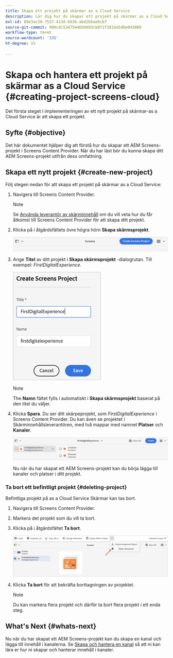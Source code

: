 ```yaml
---
title: Skapa ett projekt på skärmar as a Cloud Service
description: Lär dig hur du skapar ett projekt på skärmar as a Cloud Service.
exl-id: 89e3ac28-7537-413d-b63b-abd2bbae6cb7
source-git-commit: 900cdc53475446b9d93cb071f281da5dbe043888
workflow-type: tm+mt
source-wordcount: '335'
ht-degree: 1%

---
```


# Skapa och hantera ett projekt på skärmar as a Cloud Service {#creating-project-screens-cloud}

Det första steget i implementeringen av ett nytt projekt på skärmar-as a Cloud Service är att skapa ett projekt.

## Syfte {#objective}

Det här dokumentet hjälper dig att förstå hur du skapar ett AEM Screens-projekt i Screens Content Provider. När du har läst bör du kunna skapa ditt AEM Screens-projekt utifrån dess omfattning.

## Skapa ett nytt projekt {#create-new-project}

Följ stegen nedan för att skapa ett projekt på skärmar as a Cloud Service:

1. Navigera till Screens Content Provider.

   >[!NOTE]
   >Se [Använda leverantör av skärminnehåll](https://experienceleague.adobe.com/docs/experience-manager-cloud-service/content/screens-as-cloud-service/configure-screens-cloud/using-screens-content-provider.html?lang=en) om du vill veta hur du får åtkomst till Screens Content Provider för att skapa ditt projekt.

1. Klicka på i åtgärdsfältets övre högra hörn **Skapa skärmsprojekt**.

   ![create-screens-project1](/help/screens-cloud/assets/create-content/create-screens-project1.png)

1. Ange **Titel** av ditt projekt i **Skapa skärmsprojekt** -dialogrutan. Till exempel: *FirstDigitalExperience*.

   ![create-screens-project2](/help/screens-cloud/assets/create-content/create-screens-project2.png)

   >[!NOTE]
   >The **Namn** fältet fylls i automatiskt i **Skapa skärmsprojekt** baserat på den titel du väljer.

1. Klicka **Spara**. Du ser ditt skärpeprojekt, som *FirstDigitalExperience* i Screens Content Provider. Du kan även se projektet i Skärminnehållsleverantören, med två mappar med namnet **Platser** och **Kanaler**.

   ![create-screens-project3](/help/screens-cloud/assets/create-content/create-screens-project3.png)

   Nu när du har skapat ett AEM Screens-projekt kan du börja lägga till kanaler och platser i ditt projekt.

### Ta bort ett befintligt projekt {#deleting-project}

Befintliga projekt på as a Cloud Service Skärmar kan tas bort.

1. Navigera till Screens Content Provider.
1. Markera det projekt som du vill ta bort.
1. Klicka på i åtgärdsfältet **Ta bort**.

   ![create-project5](/help/screens-cloud/assets/create-content/create-project5.png)

1. Klicka **Ta bort** för att bekräfta borttagningen av projektet.

   >[!NOTE]
   >Du kan markera flera projekt och därför ta bort flera projekt i ett enda steg.

## What&#39;s Next {#whats-next}

Nu när du har skapat ett AEM Screens-projekt kan du skapa en kanal och lägga till innehåll i kanalerna. Se [Skapa och hantera en kanal](creating-channels-screens-cloud.md) så att ni kan lära er hur ni skapar och hanterar innehåll i kanaler.

